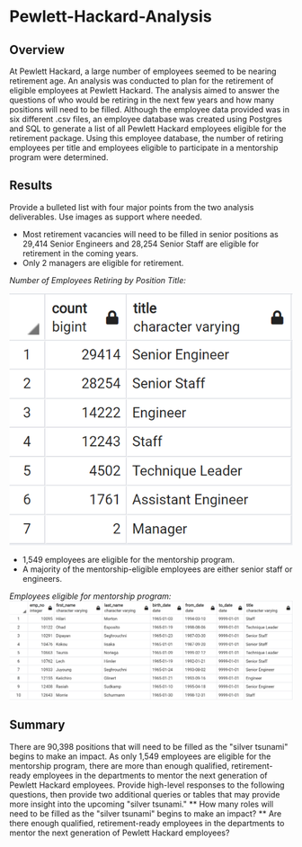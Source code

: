 # Pewlett-Hackard-Analysis

## Overview
At Pewlett Hackard, a large number of employees seemed to be nearing retirement age.
An analysis was conducted to plan for the retirement of eligible employees at Pewlett Hackard.
The analysis aimed to answer the questions of who would be retiring in the next few years and how many positions will need to be filled.
Although the employee data provided was in six different .csv files, an employee database was created using Postgres and SQL to generate a list of all Pewlett Hackard employees eligible for the retirement package. Using this employee database, the number of retiring employees per title and employees eligible to participate in a mentorship program were determined.

## Results
Provide a bulleted list with four major points from the two analysis deliverables. Use images as support where needed.

* Most retirement vacancies will need to be filled in senior positions as 29,414 Senior Engineers and 28,254 Senior Staff are eligible for retirement in the coming years.
* Only 2 managers are eligible for retirement.

*Number of Employees Retiring by Position Title:*

![retiring_titles](https://github.com/borkard/Pewlett-Hackard-Analysis/blob/main/retiring_titles.PNG)


* 1,549 employees are eligible for the mentorship program.
* A majority of the mentorship-eligible employees are either senior staff or engineers.

*Employees eligible for mentorship program:*
![mentorship_eligibility](https://github.com/borkard/Pewlett-Hackard-Analysis/blob/main/mentorship_eligibility.PNG)



## Summary

There are 90,398 positions that will need to be filled as the "silver tsunami" begins to make an impact.
As only 1,549 employees are eligible for the mentorship program, there are more than enough qualified, retirement-ready employees in the departments to mentor the next generation of Pewlett Hackard employees.
Provide high-level responses to the following questions, then provide two additional queries or tables that may provide more insight into the upcoming "silver tsunami."
** How many roles will need to be filled as the "silver tsunami" begins to make an impact?
** Are there enough qualified, retirement-ready employees in the departments to mentor the next generation of Pewlett Hackard employees?
